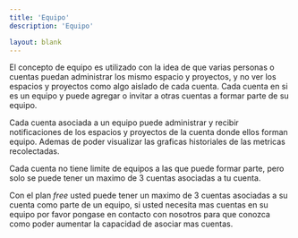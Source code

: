 ```yaml
---
title: 'Equipo'
description: 'Equipo'

layout: blank
---
```


El concepto de equipo es utilizado con la idea de que varias personas o cuentas puedan administrar los mismo espacio y proyectos,
y no ver los espacios y proyectos como algo aislado de cada cuenta. Cada cuenta en si es un equipo y puede agregar o invitar
a otras cuentas a formar parte de su equipo.

Cada cuenta asociada a un equipo puede administrar y recibir notificaciones de los espacios y proyectos
de la cuenta donde ellos forman equipo. Ademas de poder visualizar las graficas historiales de las metricas
recolectadas.

Cada cuenta no tiene limite de equipos a las que puede formar parte, pero solo se puede tener un maximo de 3
cuentas asociadas a tu cuenta.

Con el plan *free* usted puede tener un maximo de 3 cuentas asociadas a su cuenta como parte de un equipo, si usted necesita mas
cuentas en su equipo por favor pongase en contacto con nosotros para que conozca como poder aumentar la capacidad de asociar mas cuentas.